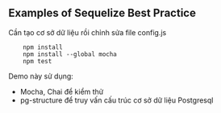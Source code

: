 ## Examples of Sequelize Best Practice

Cần tạo cơ sở dữ liệu rồi chỉnh sửa file config.js
```
    npm install
    npm install --global mocha
    npm test
```

Demo này sử dụng:
- Mocha, Chai để kiểm thử
- pg-structure để truy vấn cấu trúc cơ sở dữ liệu Postgresql

